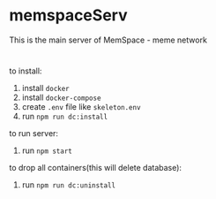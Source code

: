 # memspaceServ
This is the main server of MemSpace - meme network 
#
to install:
1. install `docker`
2. install `docker-compose`
3. create `.env` file like `skeleton.env`
4. run `npm run dc:install`

to run server:
1. run `npm start`

to drop all containers(this will delete database):
1. run `npm run dc:uninstall`
